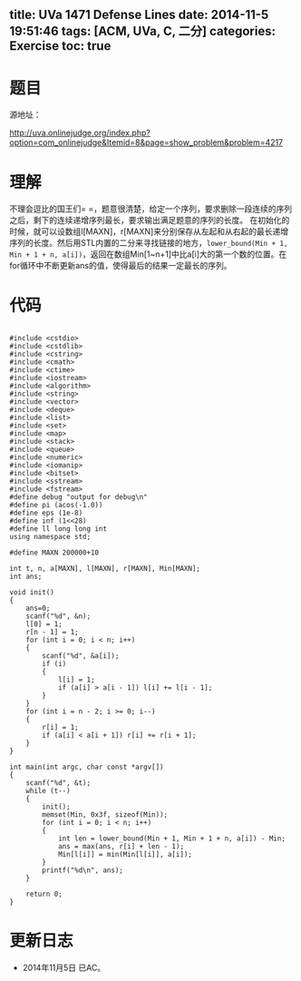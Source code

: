 title: UVa 1471 Defense Lines
date: 2014-11-5 19:51:46
tags: [ACM, UVa, C, 二分]
categories: Exercise
toc: true
---
# 题目
源地址：

http://uva.onlinejudge.org/index.php?option=com_onlinejudge&Itemid=8&page=show_problem&problem=4217

# 理解
不理会逗比的国王们= =，题意很清楚，给定一个序列，要求删除一段连续的序列之后，剩下的连续递增序列最长，要求输出满足题意的序列的长度。
在初始化的时候，就可以设数组l[MAXN]，r[MAXN]来分别保存从左起和从右起的最长递增序列的长度。然后用STL内置的二分来寻找链接的地方，`lower_bound(Min + 1, Min + 1 + n, a[i])`，返回在数组Min[1~n+1]中比a[i]大的第一个数的位置。在for循环中不断更新ans的值，使得最后的结果一定最长的序列。


<!-- more -->

# 代码

```

#include <cstdio>
#include <cstdlib>
#include <cstring>
#include <cmath>
#include <ctime>
#include <iostream>
#include <algorithm>
#include <string>
#include <vector>
#include <deque>
#include <list>
#include <set>
#include <map>
#include <stack>
#include <queue>
#include <numeric>
#include <iomanip>
#include <bitset>
#include <sstream>
#include <fstream>
#define debug "output for debug\n"
#define pi (acos(-1.0))
#define eps (1e-8)
#define inf (1<<28)
#define ll long long int
using namespace std;

#define MAXN 200000+10

int t, n, a[MAXN], l[MAXN], r[MAXN], Min[MAXN];
int ans;

void init()
{
    ans=0;
    scanf("%d", &n);
    l[0] = 1;
    r[n - 1] = 1;
    for (int i = 0; i < n; i++)
    {
        scanf("%d", &a[i]);
        if (i)
        {
            l[i] = 1;
            if (a[i] > a[i - 1]) l[i] += l[i - 1];
        }
    }
    for (int i = n - 2; i >= 0; i--)
    {
        r[i] = 1;
        if (a[i] < a[i + 1]) r[i] += r[i + 1];
    }
}

int main(int argc, char const *argv[])
{
    scanf("%d", &t);
    while (t--)
    {
        init();
        memset(Min, 0x3f, sizeof(Min));
        for (int i = 0; i < n; i++)
        {
            int len = lower_bound(Min + 1, Min + 1 + n, a[i]) - Min;
            ans = max(ans, r[i] + len - 1);
            Min[l[i]] = min(Min[l[i]], a[i]);
        }
        printf("%d\n", ans);
    }

    return 0;
}

```

# 更新日志
- 2014年11月5日 已AC。